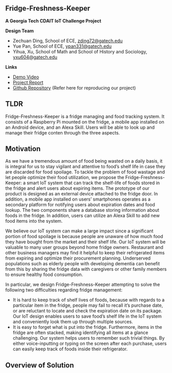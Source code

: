 ## Fridge-Freshness-Keeper

**A Georgia Tech CDAIT IoT Challenge Project**

**Design Team**
- Zechuan Ding, School of ECE, zding72@gatech.edu
- Yue Pan, School of ECE, ypan331@gatech.edu
- Yihua, Xu, School of Math and School of History and Sociology, yxu604@gatech.edu

**Links**
- [Demo Video](https://youtu.be/w1Gjtki0x8E)
- [Project Report](https://docs.google.com/document/d/1jFisFSvs9kEznSA4-92oM_S1GHq3HtN5IAoPb1JMBIw/edit?usp=sharing)
- [Github Repository](https://github.com/CPA872/Fridge-Freshness-Keeper)  (Refer here for reproducing our project)

## TLDR

Fridge-Freshness-Keeper is a fridge managing and food tracking system. It consists of a Raspberry Pi mounted on the fridge, a mobile app installed on an Android device, and an Alexa Skill. Users will be able to look up and manage their fridge conten through the three aspects. 

## Motivation

As we have a tremendous amount of food being wasted on a daily basis, it is integral for us to stay vigilant and attentive to food’s shelf life in case they are discarded for food spoilage. To tackle the problem of food wastage and let people optimize their food utilization, we propose the Fridge-Freshness-Keeper: a smart IoT system that can track the shelf-life of foods stored in the fridge and alert users about expiring items. The prototype of our product is designed as an external device attached to the fridge door. In addition, a mobile app installed on users’ smartphones operates as a secondary platform for notifying users about expiration dates and food lookup. The two components share a database storing information about foods in the fridge. In addition, users can utilize an Alexa Skill to add new food items into the system. 

We believe our IoT system can make a large impact since a significant portion of food spoilage is because people are unaware of how much food they have bought from the market and their shelf life. Our IoT system will be valuable to many user groups beyond home fridge owners. Restaurant and other business managers may find it helpful to keep their refrigerated items from expiring and optimize their procurement planning. Underserved populations such as elderly people with developing dementia can benefit from this by sharing the fridge data with caregivers or other family members to ensure healthy food consumption.

In particular, we design Fridge-Freshness-Keeper attempting to solve the following two difficulties regarding fridge management:
- It is hard to keep track of shelf lives of foods, because with regards to a particular item in the fridge, people may fail to recall it’s purchase date, or are reluctant to locate and check the expiration date on its package. Our IoT design enables users to save food’s shelf life in the IoT system and conveniently look them up through multiple sources.
- It is easy to forget what is put into the fridge. Furthermore, items in the fridge are often stacked, making identifying all items at a glance challenging. Our system helps users to remember such trivial things. By either voice-inputting or typing on the screen after each purchase, users can easily keep track of foods inside their refrigerator. 

## Overview of Solution
